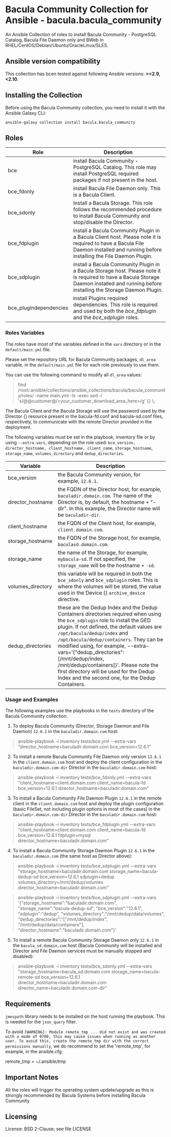 # Bacula Community Collection for Ansible - bacula.bacula_community

An Ansible Collection of roles to install Bacula Community - PostgreSQL Catalog, Bacula File Daemon only and BWeb in RHEL/CentOS/Debian/Ubuntu/OracleLinux/SLES.

## Ansible version compatibility

This collection has bcen tested against following Ansible versions: **>=2.9,<2.10**.

## Installing the Collection

Before using the Bacula Community collection, you need to install it with the Ansible Galaxy CLI:

    ansible-galaxy collection install bacula.bacula_community

## Roles

Role | Description
-------- | ---------------------
bce | install Bacula Community - PostgreSQL Catalog. This role may install PostgreSQL required packages if not present in the host.
bce_fdonly | install Bacula File Daemon only. This is a Bacula Client.
bce_sdonly | Install a Bacula Storage. This role follows the recommended procedure to install Bacula Community and stop/disable the Director.
bce_fdplugin | install a Bacula Community Plugin in a Bacula Client host. Please note it is required to have a Bacula File Daemon installed and running before installing the File Daemon Plugin.
bce_sdplugin | install a Bacula Community Plugin in a Bacula Storage host. Please note it is required to have a Bacula Storage Daemon installed and running before installing the Storage Daemon Plugin.
bce_plugindependencies | install Plugins required dependencies. This role is required and used by both the *bce_fdplugin* and the *bce_sdplugin* roles.

### Roles Variables

The roles have most of the variables defined in the `vars` directory or in the `default/main.yml` file.

Please set the repository URL for Bacula Community packages, `dl_area` variable, in the `default/main.yml` file for each role previously to use them.

You can use the following command to modify all `dl_area` values:

> find /root/.ansible/collections/ansible_collections/bacula/bacula_community/roles/ -name main.yml -ls -exec sed -i 's/@@customer@/<your_customer_download_area_here>/g' {} \\;

The Bacula Client and the Bacula Storage will use the password used by the Director {} resource present in the bacula-fd.conf and bacula-sd.conf files, respectively, to communicate with the remote Director provided in the deployment.

The following variables must be set in the playbook, inventory file or by using `--extra-vars`, depending on the role used: `bce_version, director_hostname, client_hostname, client_name`, `storage_hostname`, `storage_name`, `volumes_directory` and `dedup_directories`.

Variable | Description
-------- | ---------------------
bce_version | the Bacula Community version, for example, `12.6.1`.
director_hostname | the FQDN of the Director host, for example, `baculadir.domain.com`. The name of the Director is, by default, the hostname + "-dir". In this example, the Director name will be `baculadir-dir`.
client_hostname | the FQDN of the Client host, for example, `client.domain.com`.
storage_hostname | the FQDN of the Storage host, for example, `baculasd.domain.com`.
storage_name | the name of the Storage, for example, `mybacula-sd`. If not specified, the `storage_name` will be the hostname + `-sd`.
volumes_directory | this variable will be required in both the `bce_sdonly` and `bce_sdplugin` roles. This is where the volumes will be stored, the value used in the Device {} `archive_device` directive.
dedup_directories | these are the Dedup Index and the Dedup Containers directories required when using the `bce_sdplugin` role to install the GED plugin. If not defined, the default values are `/opt/bacula/dedup/index` and `/opt/bacula/dedup/containers`. They can be modified using, for example, --extra-vars='{"dedup_directories": [/mnt/dedup/index, /mnt/dedup/containers]}'. Please note the first directory will be used for the Dedup Index and the second one, for the Dedup Containers.

### Usage and Examples

The following examples use the playbooks in the `tests` directory of the Bacula Community collection.

1) To deploy Bacula Community (Director, Storage Daemon and File Daemon) `12.6.1` in the `baculadir.domain.com` host:

> ansible-playbook -i inventory tests/bce.yml --extra-vars "director_hostname=baculadir.domain.com bce_version=12.6.1"

2) To install a remote Bacula Community File Daemon only version `12.6.1` in the `client.domain.com` host and deploy the client configuration in the `baculadir.domain.com-dir` Director in the `baculadir.domain.com` host:

> ansible-playbook -i inventory tests/bce_fdonly.yml --extra-vars "client_hostname=client.domain.com client_name=bacula-fd bce_version=12.6.1 director_hostname=baculadir.domain.com"

3) To install a Bacula Community File Daemon Plugin `12.6.1` in the remote client in the `client.domain.com` host and deploy the plugin configuration (basic FileSet, not including plugin options in most of the cases) in the `baculadir.domain.com-dir` Director in the `baculadir.domain.com` host:

> ansible-playbook -i inventory tests/bce_fdplugin.yml --extra-vars "client_hostname=client.domain.com client_name=bacula-fd bce_version=12.6.1 fdplugin=mysql director_hostname=baculadir.domain.com"

4) To install a Bacula Community Storage Daemon Plugin `12.6.1` in the `baculadir.domain.com` (the same host as Director above):

> ansible-playbook -i inventory tests/bce_sdplugin.yml --extra-vars "storage_hostname=baculadir.domain.com storage_name=bacula-dedup-sd bce_version=12.6.1 sdplugin=dedup volumes_directory=/mnt/dedup/volumes director_hostname=baculadir.domain.com"

> ansible-playbook -i inventory tests/bce_sdplugin.yml --extra-vars '{"storage_hostname":"baculadir.domain.com",  "storage_name":"bacula-dedup-sd",  "bce_version":"12.6.1", "sdplugin":"dedup",  "volumes_directory":"/mnt/dedup/data/volumes",  "dedup_directories":"["/mnt/dedup/index", "/mnt/dedup/data/containers"],  "director_hostname":"baculadir.domain.com"}'

5) To install a remote Bacula Community Storage Daemon only `12.6.1` in the `bacula_sd.domain.com` host (Bacula Community will be installed and Director and File Daemon services must be manually stopped and disabled):

> ansible-playbook -i inventory tests/bce_sdonly.yml --extra-vars "storage_hostname=bacula_sd.domain.com storage_name=bacula-remote-sd bce_version=12.6.1 director_hostname=baculadir.domain.com director_name=baculadir.domain.com-dir"

## Requirements

`jmespath` library needs to be installed on the host running the playbook. This is needed for the `json_query` filter.

To avoid `[WARNING]: Module remote_tmp ... did not exist and was created with a mode of 0700, this may cause issues when running as another user. To avoid this, create the remote_tmp dir with the correct permissions
manually`, we do recommend to set the 'remote_tmp', for example, in the ansible.cfg:

remote_tmp = ~/.ansible/tmp

## Important Notes

All the roles will trigger the operating system update/upgrade as this is strongly recommended by Bacula Systems before installing Bacula Community.

## Licensing
License: BSD 2-Clause; see file LICENSE
